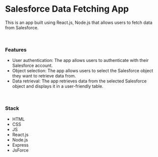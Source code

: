 <h1>Salesforce Data Fetching App</h1>
<p>This is an app built using React.js, Node.js that allows users to fetch data from Salesforce.</p>
<br>
<h3>Features</h3>
<ul>
<li>User authentication: The app allows users to authenticate with their Salesforce account.</li>
<li>Object selection: The app allows users to select the Salesforce object they want to retrieve data from.</li>
<li>Data retrieval: The app retrieves data from the selected Salesforce object and displays it in a user-friendly table.</li>
</ul>
<br>
<h3>Stack</h3>
<ul>
<li>HTML</li>
<li>CSS</li>
<li>JS</li>
<li>React.js</li>
<li>Node.js</li>
<li>Express</li>
<li>JsForce</li>
</ul>

